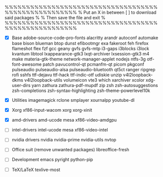 %%%%%%%%%%%%%%%%%%%%%%%%%%%%%%%%%%%%%%%%%%%%%%%%%%%%%
% Put an X in between [ ] to download said packages % 
%         Then save the file and exit               %
%%%%%%%%%%%%%%%%%%%%%%%%%%%%%%%%%%%%%%%%%%%%%%%%%%%%%

- [X] Base
adobe-source-code-pro-fonts alacritty arandr autoconf automake base bison blueman btop dunst efibootmgr exa fakeroot feh firefox flameshot flex fzf gcc geany gvfs gvfs-mtp i3-gaps i3blocks i3lock kvantum libtool lxappearance-gtk3 lxqt-archiver lxsession-gtk3 m4 make materia-gtk-theme network-manager-applet nodejs ntfs-3g otf-font-awesome patch pavucontrol-qt pcmanfm-qt picom pkgconf pulseaudio pulseaudio-alsa pulseaudio-bluetooth qt5ct ranger ripgrep rofi sshfs ttf-dejavu ttf-hack ttf-indic-otf udiskie unzip v4l2loopback-dkms v4l2loopback-utils volumeicon vte3 which xarchiver xcolor xdg-user-dirs yarn zathura zathura-pdf-mupdf zip zsh zsh-autosuggestions zsh-completions zsh-syntax-highlighting zsh-theme-powerlevel10k

- [X] Utilities
imagemagick rclone smplayer xournalpp youtube-dl

- [X] Xorg
xf86-input-wacom xorg xorg-xinit

- [X] amd-drivers
amd-ucode mesa xf86-video-amdgpu

- [ ] intel-drivers
intel-ucode mesa xf86-video-intel

- [ ] nvidia drivers
nvidia nvidia-prime nvidia-utils nvtop

- [ ] Office suit (remove unwanted packages)
libreoffice-fresh

- [ ] Development
emacs pyright python-pip 

- [ ] TeX/LaTeX
texlive-most
